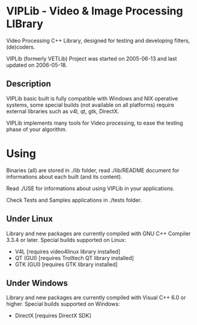 # VIPLib - Video & Image Processing LIBrary Video Processing C++ Library, designed for testing and developingfilters, (de)coders.VIPLib (formerly VETLib) Project was started on 2005-06-13 and last updated on 2006-05-18.## Description
VIPLib basic built is fully compatible with Windows and NIX operative systems,some special builds (not available on all platforms) require external librariessuch as v4l, qt, gtk, DirectX.VIPLib implements many tools for Video processing, to ease the testing phase of your algorithm.
# UsingBinaries (all) are stored in ./lib folder, read ./lib/README documentfor informations about each built (and its content).Read ./USE for informations about using VIPLib in your applications.Check Tests and Samples applications in ./tests folder.## Under LinuxLibrary and new packages are currently compiled with GNU C++ Compiler 3.3.4 or later.Special builds supported on Linux:* V4L		[requires video4linux library installed]* QT (GUI)	[requires Trolltech QT library installed]* GTK (GUI)	[requires GTK library installed]## Under WindowsLibrary and new packages are currently compiled with Visual C++ 6.0 or higher.Special builds supported on Windows:* DirectX	[requires DirectX SDK]